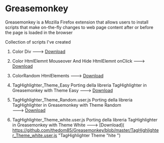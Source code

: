 # Greasemonkey 

Greasemonkey is a Mozilla Firefox extension that allows users to install scripts that make on-the-fly changes to web page content after or before the page is loaded in the browser

Collection of scripts I've created

1. Color Div     --->  [Download](https://github.com/thedom85/Greasemonkey/blob/master/ColorRandom_HtmlDiv.js "Color Div") 

2. Color HtmlElemnt Mouseover And Hide HtmlElemnt onClick 
  --->  [Download](https://github.com/thedom85/Greasemonkey/blob/master/Color_HtmlElemnt_MouseoverAndHide_HtmlElemnt_onClick.js "Color HtmlElemnt MouseoverAndHide HtmlElemnt onClick") 

3. ColorRandom HtmlElements   ---> [Download]( https://github.com/thedom85/Greasemonkey/blob/master/ColorRandom_HtmlDiv.js  "Color HtmlDiv ") 

4.  TagHighlighter_Theme_Easy  Porting della libreria  TagHighlighter in Greasemonkey with Theme Easy   ---> [Download]( https://github.com/thedom85/Greasemonkey/blob/master/TagHighlighter_Theme_Easy.user.js "TagHighlighter Theme Easy ") 

5.  TagHighlighter_Theme_Random.user.js 	  Porting della libreria  TagHighlighter in Greasemonkey with Theme Random  
   ---> [Download]( https://github.com/thedom85/Greasemonkey/blob/master/TagHighlighter_Theme_Random.user.js  "TagHighlighter Theme Random ") 

6.  TagHighlighter_Theme_white.user.js 	  Porting della libreria  TagHighlighter in Greasemonkey with Theme White             ---> [Download]( https://github.com/thedom85/Greasemonkey/blob/master/TagHighlighter_Theme_white.user.js  "TagHighlighter Theme "hite ") 
